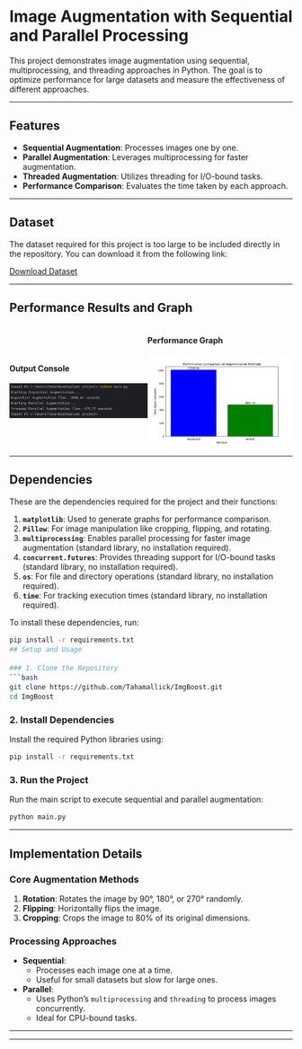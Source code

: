 # Image Augmentation with Sequential and Parallel Processing

This project demonstrates image augmentation using sequential, multiprocessing, and threading approaches in Python. The goal is to optimize performance for large datasets and measure the effectiveness of different approaches.

---

## Features
- **Sequential Augmentation**: Processes images one by one.
- **Parallel Augmentation**: Leverages multiprocessing for faster augmentation.
- **Threaded Augmentation**: Utilizes threading for I/O-bound tasks.
- **Performance Comparison**: Evaluates the time taken by each approach.

---
## Dataset

The dataset required for this project is too large to be included directly in the repository. You can download it from the following link:

[Download Dataset](https://www.kaggle.com/datasets/emmarex/plantdisease)

---
## Performance Results and Graph

<div style="display: flex; flex-direction: row; justify-content: space-around; align-items: center;">
    <div>
        <h4>Output Console</h4>
        <img src="output_image.png" alt="Output Console" width="400">
    </div>
    <div>
        <h4>Performance Graph</h4>
        <img src="graph.png" alt="Performance Graph" width="420">
    </div>
</div>



---

## Dependencies
These are the dependencies required for the project and their functions:
1. **`matplotlib`**: Used to generate graphs for performance comparison.
2. **`Pillow`**: For image manipulation like cropping, flipping, and rotating.
3. **`multiprocessing`**: Enables parallel processing for faster image augmentation (standard library, no installation required).
4. **`concurrent.futures`**: Provides threading support for I/O-bound tasks (standard library, no installation required).
5. **`os`**: For file and directory operations (standard library, no installation required).
6. **`time`**: For tracking execution times (standard library, no installation required).

To install these dependencies, run:
```bash
pip install -r requirements.txt
## Setup and Usage

### 1. Clone the Repository
```bash
git clone https://github.com/Tahamallick/ImgBoost.git
cd ImgBoost
```

### 2. Install Dependencies
Install the required Python libraries using:
```bash
pip install -r requirements.txt
```

### 3. Run the Project
Run the main script to execute sequential and parallel augmentation:
```bash
python main.py
```

---

## Implementation Details

### Core Augmentation Methods
1. **Rotation**: Rotates the image by 90°, 180°, or 270° randomly.
2. **Flipping**: Horizontally flips the image.
3. **Cropping**: Crops the image to 80% of its original dimensions.

### Processing Approaches
- **Sequential**:
   - Processes each image one at a time.
   - Useful for small datasets but slow for large ones.
- **Parallel**:
   - Uses Python’s `multiprocessing` and `threading`  to process images concurrently.
   - Ideal for CPU-bound tasks.

---








---


